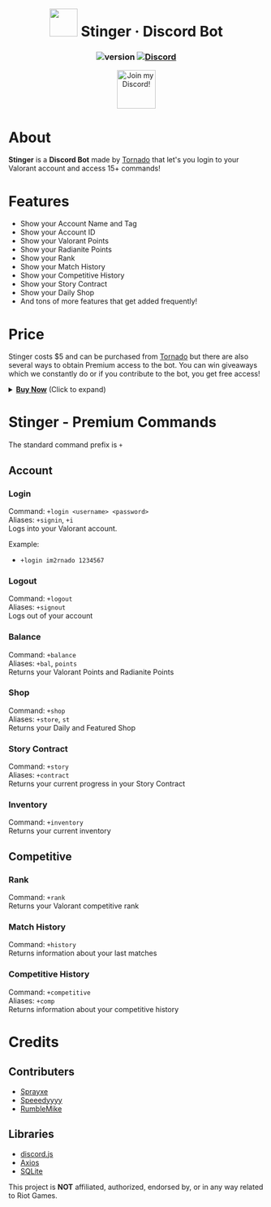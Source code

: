 <div align="center">

# <img src="https://cdn.publish0x.com/prod/fs/images/6ac0ff5feb2e723eaa18dace82b96ab9aca5ed93038ad2d739f3d58132cc3bed.png" width="55px" draggable="false"><b> </b>Stinger &middot; Discord Bot

### ![version](https://img.shields.io/badge/Version-3.0.1-fa4454.svg?style=for-the-badge) [![Discord](https://img.shields.io/discord/743594467277406458.svg?style=for-the-badge&color=fa4454&logo=discord&logoColor=white)](https://discord.gg/hKpcjhK)

<a target="_blank" href="https://discord.gg/hKpcjhK" title="Join our Discord!">
<img draggable="false" src="https://discordapp.com/api/guilds/743594467277406458/widget.png?style=banner2" height="76px" draggable="false" alt="Join my Discord!">
</a>
</div>

# About

**Stinger** is a **Discord Bot** made by [Tornado](https://twitter.com/im2rnadoo) that let's you login to your Valorant account and access 15+ commands!

# Features

- Show your Account Name and Tag
- Show your Account ID
- Show your Valorant Points
- Show your Radianite Points
- Show your Rank
- Show your Match History
- Show your Competitive History
- Show your Story Contract
- Show your Daily Shop
- And tons of more features that get added frequently!

# Price

Stinger costs $5 and can be purchased from [Tornado](https://twitter.com/im2rnadoo) but there are also several ways to obtain Premium access to the bot. You can win giveaways which we constantly do or if you contribute to the bot, you get free access!
<details>
  <summary><b><u>Buy Now</u></b> (Click to expand)</summary>

  <ol>

#### BitCoin: `1F2gwh4U4KHk2n8eWEKtwsfMxgh9ibUMtn`

  </ol>
</details>


# Stinger - Premium Commands
The standard command prefix is `+`

## Account
### Login
Command: `+login <username> <password>`\
Aliases: `+signin`, `+i`\
Logs into your Valorant account.

Example:
* `+login im2rnado 1234567`

### Logout
Command: `+logout`\
Aliases: `+signout`\
Logs out of your account

### Balance
Command: `+balance`\
Aliases: `+bal`, `points`\
Returns your Valorant Points and Radianite Points

### Shop
Command: `+shop `\
Aliases: `+store`, `st`\
Returns your Daily and Featured Shop

### Story Contract
Command: `+story`\
Aliases: `+contract`\
Returns your current progress in your Story Contract

### Inventory
Command: `+inventory`\
Returns your current inventory

## Competitive
### Rank
Command: `+rank`\
Returns your Valorant competitive rank

### Match History
Command: `+history`\
Returns information about your last matches

### Competitive History
Command: `+competitive`\
Aliases: `+comp`\
Returns information about your competitive history

# Credits
## Contributers
 * [Sprayxe](https://twitter.com/Sprayxe_)
 * [Speeedyyyy](https://twitter.com/Speeedyyyytv)
 * [RumbleMike](https://twitter.com/RumbleMikee)
## Libraries
 * [discord.js](https://discord.js.org/#/)
 * [Axios](https://github.com/axios/axios)
 * [SQLite](https://www.sqlite.org/)


This project is **NOT** affiliated, authorized, endorsed by, or in any way related to Riot Games.
